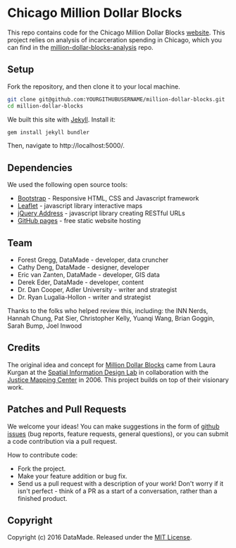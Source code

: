 # Chicago Million Dollar Blocks

This repo contains code for the Chicago Million Dollar Blocks [website](http://chicagosmilliondollarblocks.com/). This project relies on analysis of incarceration spending in Chicago, which you can find in the [million-dollar-blocks-analysis](https://github.com/datamade/million-dollar-blocks-analysis) repo.

## Setup
Fork the repository, and then clone it to your local machine.

``` bash
git clone git@github.com:YOURGITHUBUSERNAME/million-dollar-blocks.git
cd million-dollar-blocks
```

We built this site with [Jekyll](https://jekyllrb.com/). Install it:

```bash
gem install jekyll bundler
```

Then, navigate to http://localhost:5000/.

## Dependencies
We used the following open source tools:

* [Bootstrap](http://getbootstrap.com/) - Responsive HTML, CSS and Javascript framework
* [Leaflet](http://leafletjs.com/) - javascript library interactive maps
* [jQuery Address](https://github.com/asual/jquery-address) - javascript library creating RESTful URLs
* [GitHub pages](https://pages.github.com/) - free static website hosting

## Team

* Forest Gregg, DataMade - developer, data cruncher
* Cathy Deng, DataMade - designer, developer
* Eric van Zanten, DataMade - developer, GIS data
* Derek Eder, DataMade - developer, content
* Dr. Dan Cooper, Adler University - writer and strategist
* Dr. Ryan Lugalia-Hollon - writer and strategist

Thanks to the folks who helped review this, including: the INN Nerds, Hannah Chung, Pat Sier, Christopher Kelly, Yuanqi Wang, Brian Goggin, Sarah Bump, Joel Inwood

## Credits

The original idea and concept for [Million Dollar Blocks](http://www.spatialinformationdesignlab.org/projects.php%3Fid%3D16) came from Laura Kurgan at the [Spatial Information Design Lab](http://www.spatialinformationdesignlab.org/) in collaboration with the [Justice Mapping Center](http://www.justicemapping.org/) in 2006. This project builds on top of their visionary work.

## Patches and Pull Requests

We welcome your ideas! You can make suggestions in the form of [github issues](https://github.com/datamade/million-dollar-blocks/issues) (bug reports, feature requests, general questions), or you can submit a code contribution via a pull request.

How to contribute code:

- Fork the project.
- Make your feature addition or bug fix.
- Send us a pull request with a description of your work! Don't worry if it isn't perfect - think of a PR as a start of a conversation, rather than a finished product.

## Copyright

Copyright (c) 2016 DataMade. Released under the [MIT License](https://github.com/datamade/million-dollar-blocks/blob/master/LICENSE).

